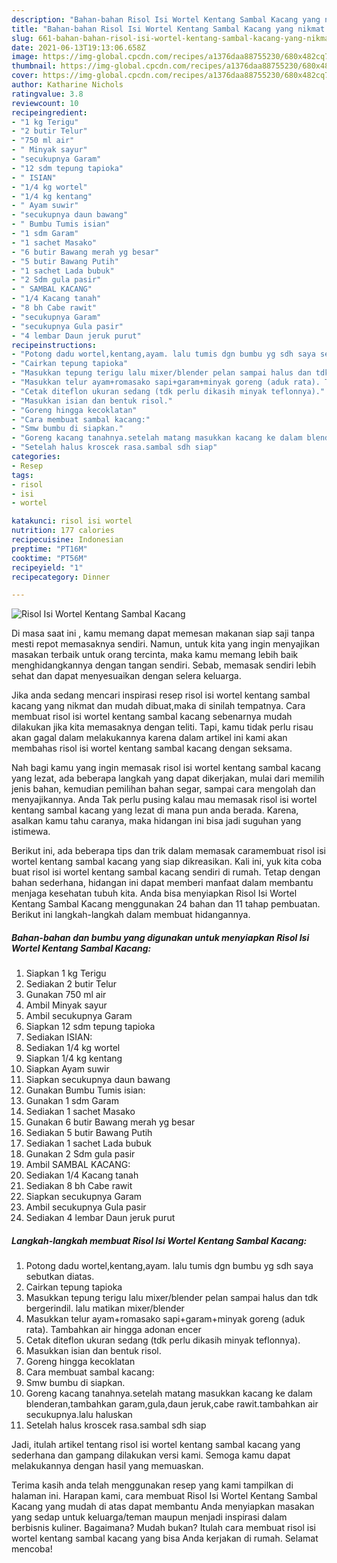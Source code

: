 ```yaml
---
description: "Bahan-bahan Risol Isi Wortel Kentang Sambal Kacang yang nikmat dan Mudah Dibuat"
title: "Bahan-bahan Risol Isi Wortel Kentang Sambal Kacang yang nikmat dan Mudah Dibuat"
slug: 661-bahan-bahan-risol-isi-wortel-kentang-sambal-kacang-yang-nikmat-dan-mudah-dibuat
date: 2021-06-13T19:13:06.658Z
image: https://img-global.cpcdn.com/recipes/a1376daa88755230/680x482cq70/risol-isi-wortel-kentang-sambal-kacang-foto-resep-utama.jpg
thumbnail: https://img-global.cpcdn.com/recipes/a1376daa88755230/680x482cq70/risol-isi-wortel-kentang-sambal-kacang-foto-resep-utama.jpg
cover: https://img-global.cpcdn.com/recipes/a1376daa88755230/680x482cq70/risol-isi-wortel-kentang-sambal-kacang-foto-resep-utama.jpg
author: Katharine Nichols
ratingvalue: 3.8
reviewcount: 10
recipeingredient:
- "1 kg Terigu"
- "2 butir Telur"
- "750 ml air"
- " Minyak sayur"
- "secukupnya Garam"
- "12 sdm tepung tapioka"
- " ISIAN"
- "1/4 kg wortel"
- "1/4 kg kentang"
- " Ayam suwir"
- "secukupnya daun bawang"
- " Bumbu Tumis isian"
- "1 sdm Garam"
- "1 sachet Masako"
- "6 butir Bawang merah yg besar"
- "5 butir Bawang Putih"
- "1 sachet Lada bubuk"
- "2 Sdm gula pasir"
- " SAMBAL KACANG"
- "1/4 Kacang tanah"
- "8 bh Cabe rawit"
- "secukupnya Garam"
- "secukupnya Gula pasir"
- "4 lembar Daun jeruk purut"
recipeinstructions:
- "Potong dadu wortel,kentang,ayam. lalu tumis dgn bumbu yg sdh saya sebutkan diatas."
- "Cairkan tepung tapioka"
- "Masukkan tepung terigu lalu mixer/blender pelan sampai halus dan tdk bergerindil. lalu matikan mixer/blender"
- "Masukkan telur ayam+romasako sapi+garam+minyak goreng (aduk rata). Tambahkan air hingga adonan encer"
- "Cetak diteflon ukuran sedang (tdk perlu dikasih minyak teflonnya)."
- "Masukkan isian dan bentuk risol."
- "Goreng hingga kecoklatan"
- "Cara membuat sambal kacang:"
- "Smw bumbu di siapkan."
- "Goreng kacang tanahnya.setelah matang masukkan kacang ke dalam blenderan,tambahkan garam,gula,daun jeruk,cabe rawit.tambahkan air secukupnya.lalu haluskan"
- "Setelah halus kroscek rasa.sambal sdh siap"
categories:
- Resep
tags:
- risol
- isi
- wortel

katakunci: risol isi wortel 
nutrition: 177 calories
recipecuisine: Indonesian
preptime: "PT16M"
cooktime: "PT56M"
recipeyield: "1"
recipecategory: Dinner

---
```



![Risol Isi Wortel Kentang Sambal Kacang](https://img-global.cpcdn.com/recipes/a1376daa88755230/680x482cq70/risol-isi-wortel-kentang-sambal-kacang-foto-resep-utama.jpg)

Di masa  saat ini , kamu memang dapat memesan makanan siap saji tanpa mesti repot memasaknya sendiri. Namun, untuk kita yang ingin menyajikan masakan terbaik untuk orang tercinta, maka kamu memang lebih baik menghidangkannya dengan tangan sendiri. Sebab, memasak sendiri lebih sehat dan dapat menyesuaikan dengan selera keluarga.

Jika anda sedang mencari inspirasi resep risol isi wortel kentang sambal kacang yang nikmat dan mudah dibuat,maka di sinilah tempatnya. Cara membuat risol isi wortel kentang sambal kacang  sebenarnya mudah dilakukan jika kita memasaknya dengan teliti. Tapi, kamu tidak perlu risau akan gagal dalam melakukannya 
karena dalam artikel ini kami akan membahas risol isi wortel kentang sambal kacang dengan seksama.  



Nah bagi kamu yang ingin memasak risol isi wortel kentang sambal kacang yang lezat, ada beberapa langkah yang dapat dikerjakan, mulai dari memilih jenis bahan, kemudian pemilihan bahan segar, sampai cara mengolah dan menyajikannya. Anda Tak perlu pusing kalau mau memasak risol isi wortel kentang sambal kacang yang lezat di mana pun anda berada. Karena, asalkan kamu  tahu caranya, maka hidangan ini bisa jadi suguhan yang istimewa.

Berikut ini, ada beberapa tips dan trik dalam memasak caramembuat risol isi wortel kentang sambal kacang yang siap dikreasikan. Kali ini, yuk kita coba buat risol isi wortel kentang sambal kacang sendiri di rumah. Tetap dengan bahan sederhana, hidangan ini dapat memberi manfaat dalam membantu menjaga kesehatan tubuh kita. Anda bisa menyiapkan Risol Isi Wortel Kentang Sambal Kacang menggunakan 24 bahan dan 11 tahap pembuatan. Berikut ini langkah-langkah dalam membuat hidangannya.

<!--inarticleads1-->

##### Bahan-bahan dan bumbu yang digunakan untuk menyiapkan Risol Isi Wortel Kentang Sambal Kacang:

1. Siapkan 1 kg Terigu
1. Sediakan 2 butir Telur
1. Gunakan 750 ml air
1. Ambil  Minyak sayur
1. Ambil secukupnya Garam
1. Siapkan 12 sdm tepung tapioka
1. Sediakan  ISIAN:
1. Sediakan 1/4 kg wortel
1. Siapkan 1/4 kg kentang
1. Siapkan  Ayam suwir
1. Siapkan secukupnya daun bawang
1. Gunakan  Bumbu Tumis isian:
1. Gunakan 1 sdm Garam
1. Sediakan 1 sachet Masako
1. Gunakan 6 butir Bawang merah yg besar
1. Sediakan 5 butir Bawang Putih
1. Sediakan 1 sachet Lada bubuk
1. Gunakan 2 Sdm gula pasir
1. Ambil  SAMBAL KACANG:
1. Sediakan 1/4 Kacang tanah
1. Sediakan 8 bh Cabe rawit
1. Siapkan secukupnya Garam
1. Ambil secukupnya Gula pasir
1. Sediakan 4 lembar Daun jeruk purut




<!--inarticleads2-->

##### Langkah-langkah membuat Risol Isi Wortel Kentang Sambal Kacang:

1. Potong dadu wortel,kentang,ayam. lalu tumis dgn bumbu yg sdh saya sebutkan diatas.
1. Cairkan tepung tapioka
1. Masukkan tepung terigu lalu mixer/blender pelan sampai halus dan tdk bergerindil. lalu matikan mixer/blender
1. Masukkan telur ayam+romasako sapi+garam+minyak goreng (aduk rata). Tambahkan air hingga adonan encer
1. Cetak diteflon ukuran sedang (tdk perlu dikasih minyak teflonnya).
1. Masukkan isian dan bentuk risol.
1. Goreng hingga kecoklatan
1. Cara membuat sambal kacang:
1. Smw bumbu di siapkan.
1. Goreng kacang tanahnya.setelah matang masukkan kacang ke dalam blenderan,tambahkan garam,gula,daun jeruk,cabe rawit.tambahkan air secukupnya.lalu haluskan
1. Setelah halus kroscek rasa.sambal sdh siap




Jadi, itulah artikel tentang  risol isi wortel kentang sambal kacang  yang sederhana dan gampang dilakukan versi kami. Semoga kamu dapat melakukannya dengan hasil yang memuaskan. 

Terima kasih anda telah menggunakan resep yang kami tampilkan di halaman ini. Harapan kami, cara membuat  Risol Isi Wortel Kentang Sambal Kacang yang mudah di atas dapat membantu Anda menyiapkan masakan yang sedap untuk keluarga/teman maupun menjadi inspirasi dalam berbisnis kuliner. Bagaimana? Mudah bukan? Itulah cara membuat risol isi wortel kentang sambal kacang yang bisa Anda kerjakan di rumah. Selamat mencoba!

